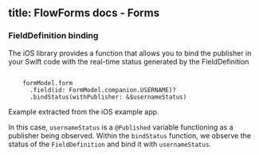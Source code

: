 title: FlowForms docs - Forms
---

### FieldDefinition binding

The iOS library provides a function that allows you to bind the publisher in your Swift code with the real-time status generated by the FieldDefinition

<pre><code class="swift">
    formModel.form
      .field(id: FormModel.companion.USERNAME)?
      .bindStatus(withPublisher: &$usernameStatus)
</code></pre>
<p class="comment">Example extracted from the iOS example app.</p>

In this case, `usernameStatus` is a `@Published` variable functioning as a publisher being observed. Within the `bindStatus` function, we observe the status of the `FieldDefinition` and bind it with `usernameStatus`.
